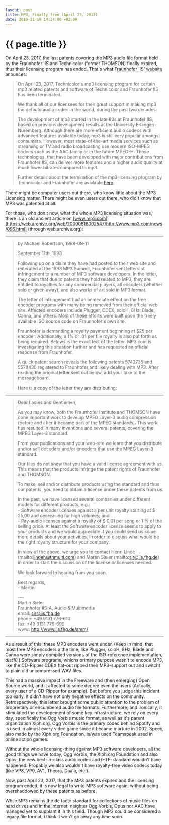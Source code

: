 ```yaml
---
layout: post
title: MP3, Finally free (April 23, 2017)
date: 2019-11-19 14:24:00 +02:00
---
```


{{ page.title }}
================


On April 23, 2017, the last patents covering the MP3 audio file format held by the Fraunhofer IIS and Technicolor (former THOMSON) finally expired, thus
their licensing program has ended.
That's what [Fraunhofer IIS' website](https://www.iis.fraunhofer.de/en/ff/amm/consumer-electronics/mp3.html) anounces:
> On April 23, 2017, Technicolor's mp3 licensing program for certain mp3 related
> patents and software of Technicolor and Fraunhofer IIS has been terminated.
> 
> We thank all of our licensees for their great support in making mp3 the defacto
> audio codec in the world, during the past two decades.
> 
> The development of mp3 started in the late 80s at Fraunhofer IIS, based on
> previous development results at the University Erlangen-Nuremberg. Although
> there are more efficient audio codecs with advanced features available today,
> mp3 is still very popular amongst consumers. However, most state-of-the-art
> media services such as streaming or TV and radio broadcasting use modern
> ISO-MPEG codecs such as the AAC family or in the future MPEG-H. Those
> technologies, that have been developed with major contributions from
> Fraunhofer IIS, can deliver more features and a higher audio quality at much
> lower bitrates compared to mp3.
> 
> Further details about the termination of the mp3 licensing program by
> Technicolor and Fraunhofer are available
> [here](https://www.audioblog.iis.fraunhofer.com/mp3-software-patents-licenses).

There might be computer users out there, who know little about the MP3 Licensing matter.
There might be even users out there, who did't know that MP3 was patented at all.

For those, who don't now, what the whole MP3 licensing situation was, there is an old
ancient article on
[www.mp3.com](https://web.archive.org/web/20000816002547/http://www.mp3.com/news/095.html)
(through web.archive.org):

<hr>

> by Michael Robertson, 1998-09-11
> 
> September 11th, 1998
> 
> Following up on a claim they have had posted to their web site and reiterated at the 1998 MP3 Summit,
> Fraunhofer sent letters of infringement to a number of MP3 software developers. In the letter, they
> claim that due to patents they hold related to MP3, they are entitled to royalties for any commercial
> players, all encoders (whether sold or given away), and also works of art sold in MP3 format.
> 
> The letter of infringement had an immediate effect on the free encoder programs with many being removed
> from their official web site. Affected encoders include Plugger, CDEX, soloH, 8Hz, Blade, Canna, and others.
> Most of these efforts were built upon the freely available ISO source code on Fraunhofer's own site.
> 
> Fraunhofer is demanding a royalty payment beginning at $25 per encoder. Additionally, a 1% or .01 per file
> royalty is also put forth as being required. Belows is the exact text of the letter. MP3.com is investigating
> this situation further and has requested an official response from Fraunhofer.
> 
> A quick patent search reveals the following patents 5742735 and 5579430 registered to Fraunhofer and likely
> dealing with MP3. After reading the original letter sent out below, add your take to the messageboard.
> 
> Here is a copy of the letter they are distributing:

<hr>

> Dear Ladies and Gentlemen,
> 
> As you may know, both the Fraunhofer Institute and THOMSON have done important work to develop MPEG Layer-3 audio compression (before and after it became part of the MPEG standards). This work has resulted in many inventions and several patents, covering the MPEG Layer-3 standard.
> 
> From your publications and your web-site we learn that you distribute and/or sell decoders and/or encoders that use the MPEG Layer-3 standard.
> 
> Our files do not show that you have a valid license agreement with us. This means that the products infringe the patent rights of Fraunhofer and THOMSON.
> 
> To make, sell and/or distribute products using the standard and thus our patents, you need to obtain a license under these patents from us.
> 
> In the past, we have licensed several companies under different models for different products, e.g.:<br>
> <i></i>- Software encoder licenses against a per unit royalty starting at $ 25,00 and decreasing for high volumes; and<br>
> <i></i>- Pay-audio licenses against a royalty of $ 0,01 per song or 1 % of the selling price.
> At least the Software encoder license seems to apply to your products and we would appreciate if you could send us some more details about your activities, in order to discuss what would be the right royalty structure for your company.
> 
> In view of the above, we urge you to contact Henri Linde (mailto:lindeh@thmulti.com) and Martin Sieler (mailto:sir@iis.fhg.de) in order to start the discussion of the license or licenses needed.
> 
> We look forward to hearing from you soon.
> 
> Best regards,<br>
> <i></i>- Martin
>
> <i></i>-<i></i>-<i></i>-<br>
> Martin Sieler<br>
> Fraunhofer IIS-A, Audio & Multimedia<br>
> email: sir@iis.fhg.de<br>
> phone: +49 9131 776-610<br>
> fax: +49 9131 776-699<br>
> www: http://www.iis.fhg.de/amm/

<hr>

As a result of this, these MP3 encoders went under.
(Keep in mind, that most free MP3 encoders a the time, like Plugger, soloH, 8Hz, Blade and Canna were simply compiled versions of the ISO-reference implementation, *dist10*.)
Software programs, whichs primary purpose wasn't to encode MP3, like the CD-Ripper CDEX flat-out ripped their MP3-support out and switcht to plain old uncompressed WAV files.

This had a massive impact in the Freeware and (then emerging) Open Source world, and it affected to some degree even the users (Actually, every user of a CD-Ripper for example).
But before you judge this incident too early, it didn't have not only negative effects on the community. Retrospectively, this letter brought some public attention to the
problem of proprietary or encumbered audio file formats. Furthermore, and ironically, it stimulated the developement of some key infrastructure, we rely on every day,
specifically the Ogg Vorbis music format, as well as it's parent organization Xiph.org. Ogg Vorbis is the primary codec behind Spotify and is used in almost every video game
since it became marture in 2002. Speex, also made by the Xiph.org Foundation, is/was used Teamspeak used in online action games.

Without the whole licensing-thing against MP3 software developers, all the good things we have today, Ogg Vorbis, the Xiph.org Foundation and also Opus, the new best-in-class
audio codec and IETF-standard wouldn't have happened. Propably we also wouldn't have royalty-free video codecs today (like VP8, VP9, AV1, Theora, Daala, etc.).

Now, past April 23, 2017, that the MP3 patents expired and the licensing program ended, it is now legal to write MP3 software again, without being overshaddowed by these
patents as before.

While MP3 remains the de facto standard for collections of music files on hard drives and in the internet, neighter Ogg Vorbis, Opus nor AAC have managed yet to supplant it
in this field. Though MP3 could be considered a legacy file format, i think it won't go away any time soon.
